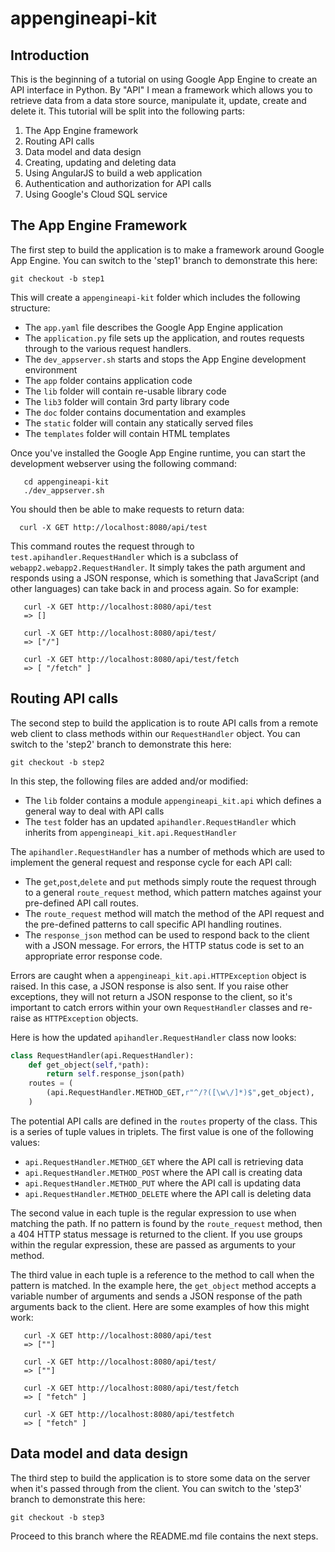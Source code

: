 appengineapi-kit
================

Introduction
------------

This is the beginning of a tutorial on using Google App Engine to 
create an API interface in Python. By "API" I mean a framework which
allows you to retrieve data from a data store source, manipulate it,
update, create and delete it. This tutorial will be split into the
following parts:

  1. The App Engine framework
  2. Routing API calls
  3. Data model and data design
  4. Creating, updating and deleting data
  5. Using AngularJS to build a web application
  6. Authentication and authorization for API calls
  7. Using Google's Cloud SQL service

The App Engine Framework
------------------------

The first step to build the application is to make a framework around
Google App Engine. You can switch to the 'step1' branch to demonstrate this
here:

```
git checkout -b step1
```

This will create a `appengineapi-kit` folder which includes the following
structure:

  * The `app.yaml` file  describes the Google App Engine application
  * The `application.py` file sets up the application, and routes requests
    through to the various request handlers.
  * The `dev_appserver.sh` starts and stops the App Engine development 
    environment
  * The `app` folder contains application code
  * The `lib` folder will contain re-usable library code
  * The `lib3` folder will contain 3rd party library code
  * The `doc` folder contains documentation and examples
  * The `static` folder will contain any statically served files
  * The `templates` folder will contain HTML templates

Once you've installed the Google App Engine runtime, you can start the
development webserver using the following command:

```
   cd appengineapi-kit
   ./dev_appserver.sh
```

You should then be able to make requests to return data:

```
  curl -X GET http://localhost:8080/api/test
```

This command routes the request through to `test.apihandler.RequestHandler` which is a subclass of 
`webapp2.webapp2.RequestHandler`. It simply takes the path argument and responds using a JSON
response, which is something that JavaScript (and other languages) can take back in and process
again. So for example:

```
   curl -X GET http://localhost:8080/api/test
   => []

   curl -X GET http://localhost:8080/api/test/
   => ["/"]

   curl -X GET http://localhost:8080/api/test/fetch
   => [ "/fetch" ]
```

Routing API calls
-----------------

The second step to build the application is to route API calls from a remote
web client to class methods within our `RequestHandler` object. You can switch
to the 'step2' branch to demonstrate this here:

```
git checkout -b step2
```

In this step, the following files are added and/or modified:

  * The `lib` folder contains a module `appengineapi_kit.api` which
    defines a general way to deal with API calls
  * The `test` folder has an updated `apihandler.RequestHandler` which
    inherits from `appengineapi_kit.api.RequestHandler`

The `apihandler.RequestHandler` has a number of methods which are used to
implement the general request and response cycle for each API call:

  * The `get`,`post`,`delete` and `put` methods simply route the request
    through to a general `route_request` method, which pattern matches
    against your pre-defined API call routes.
  * The `route_request` method will match the method of the API request
    and the pre-defined patterns to call specific API handling routines.
  * The `response_json` method can be used to respond back to the client
    with a JSON message. For errors, the HTTP status code is set to an
    appropriate error response code.

Errors are caught when a `appengineapi_kit.api.HTTPException` object
is raised. In this case, a JSON response is also sent. If you raise other
exceptions, they will not return a JSON response to the client, so
it's important to catch errors within your own `RequestHandler` classes
and re-raise as `HTTPException` objects.

Here is how the updated `apihandler.RequestHandler` class now looks:

```python
class RequestHandler(api.RequestHandler):
	def get_object(self,*path):
		return self.response_json(path)
	routes = (
		(api.RequestHandler.METHOD_GET,r"^/?([\w\/]*)$",get_object),
	)
```

The potential API calls are defined in the `routes` property of the
class. This is a series of tuple values in triplets. The first value
is one of the following values:

  * `api.RequestHandler.METHOD_GET` where the API call is retrieving
    data
  * `api.RequestHandler.METHOD_POST` where the API call is creating
    data
  * `api.RequestHandler.METHOD_PUT` where the API call is updating
    data
  * `api.RequestHandler.METHOD_DELETE` where the API call is deleting
    data

The second value in each tuple is the regular expression to use when
matching the path. If no pattern is found by the `route_request` method,
then a 404 HTTP status message is returned to the client. If you use
groups within the regular expression, these are passed as arguments
to your method.

The third value in each tuple is a reference to the method to call
when the pattern is matched. In the example here, the `get_object`
method accepts a variable number of arguments and sends a JSON
response of the path arguments back to the client. Here are some
examples of how this might work:

```
   curl -X GET http://localhost:8080/api/test
   => [""]

   curl -X GET http://localhost:8080/api/test/
   => [""]

   curl -X GET http://localhost:8080/api/test/fetch
   => [ "fetch" ]

   curl -X GET http://localhost:8080/api/testfetch
   => [ "fetch" ]
```

Data model and data design
--------------------------
The third step to build the application is to store some data on the server
when it's passed through from the client. You can switch to the 'step3' 
branch to demonstrate this here:

```
git checkout -b step3
```

Proceed to this branch where the README.md file contains the next steps.
